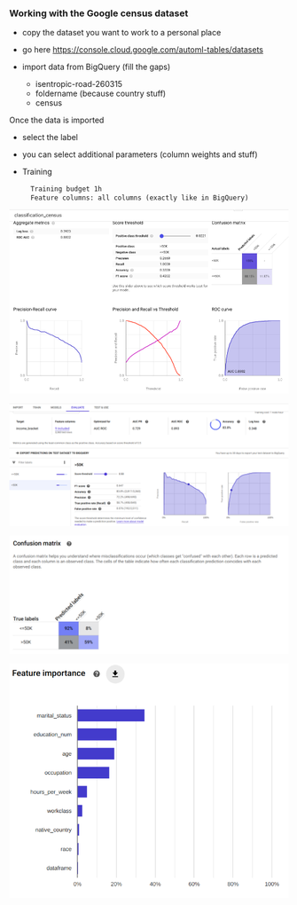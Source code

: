 
### Working with the Google census dataset

- copy the dataset you want to work to a personal place

- go here 
        https://console.cloud.google.com/automl-tables/datasets

- import data from BigQuery (fill the gaps)

    - isentropic-road-260315
    - foldername (because country stuff)
    - census

Once the data is imported

- select the label

- you can select additional parameters (column weights and stuff)

- Training

        Training budget 1h
        Feature columns: all columns (exactly like in BigQuery)

![alt](../pics/classification_metris.png " ")

![alt](../pics/classification_automl.png " ")

![alt](../pics/class_confusionmatrix.png " ")

![alt](../pics/classification_automl_feature.png " ")